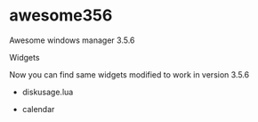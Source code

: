 # awesome356

Awesome windows manager 3.5.6 

Widgets 

Now you can find same widgets modified to work in version 3.5.6 

- diskusage.lua  
 

- calendar 
